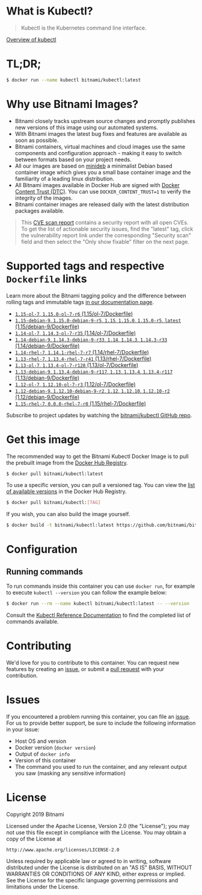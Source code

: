 
# What is Kubectl?

> Kubectl is the Kubernetes command line interface.

[Overview of kubectl](https://kubernetes.io/docs/reference/kubectl/overview/)

# TL;DR;

```bash
$ docker run --name kubectl bitnami/kubectl:latest
```

# Why use Bitnami Images?

* Bitnami closely tracks upstream source changes and promptly publishes new versions of this image using our automated systems.
* With Bitnami images the latest bug fixes and features are available as soon as possible.
* Bitnami containers, virtual machines and cloud images use the same components and configuration approach - making it easy to switch between formats based on your project needs.
* All our images are based on [minideb](https://github.com/bitnami/minideb) a minimalist Debian based container image which gives you a small base container image and the familiarity of a leading linux distribution.
* All Bitnami images available in Docker Hub are signed with [Docker Content Trust (DTC)](https://docs.docker.com/engine/security/trust/content_trust/). You can use `DOCKER_CONTENT_TRUST=1` to verify the integrity of the images.
* Bitnami container images are released daily with the latest distribution packages available.


> This [CVE scan report](https://quay.io/repository/bitnami/kubectl?tab=tags) contains a security report with all open CVEs. To get the list of actionable security issues, find the "latest" tag, click the vulnerability report link under the corresponding "Security scan" field and then select the "Only show fixable" filter on the next page.

# Supported tags and respective `Dockerfile` links

Learn more about the Bitnami tagging policy and the difference between rolling tags and immutable tags [in our documentation page](https://docs.bitnami.com/containers/how-to/understand-rolling-tags-containers/).


* [`1.15-ol-7`, `1.15.0-ol-7-r6` (1.15/ol-7/Dockerfile)](https://github.com/bitnami/bitnami-docker-kubectl/blob/1.15.0-ol-7-r6/1.15/ol-7/Dockerfile)
* [`1.15-debian-9`, `1.15.0-debian-9-r5`, `1.15`, `1.15.0`, `1.15.0-r5`, `latest` (1.15/debian-9/Dockerfile)](https://github.com/bitnami/bitnami-docker-kubectl/blob/1.15.0-debian-9-r5/1.15/debian-9/Dockerfile)
* [`1.14-ol-7`, `1.14.3-ol-7-r35` (1.14/ol-7/Dockerfile)](https://github.com/bitnami/bitnami-docker-kubectl/blob/1.14.3-ol-7-r35/1.14/ol-7/Dockerfile)
* [`1.14-debian-9`, `1.14.3-debian-9-r33`, `1.14`, `1.14.3`, `1.14.3-r33` (1.14/debian-9/Dockerfile)](https://github.com/bitnami/bitnami-docker-kubectl/blob/1.14.3-debian-9-r33/1.14/debian-9/Dockerfile)
* [`1.14-rhel-7`, `1.14.1-rhel-7-r7` (1.14/rhel-7/Dockerfile)](https://github.com/bitnami/bitnami-docker-kubectl/blob/1.14.1-rhel-7-r7/1.14/rhel-7/Dockerfile)
* [`1.13-rhel-7`, `1.13.4-rhel-7-r41` (1.13/rhel-7/Dockerfile)](https://github.com/bitnami/bitnami-docker-kubectl/blob/1.13.4-rhel-7-r41/1.13/rhel-7/Dockerfile)
* [`1.13-ol-7`, `1.13.4-ol-7-r128` (1.13/ol-7/Dockerfile)](https://github.com/bitnami/bitnami-docker-kubectl/blob/1.13.4-ol-7-r128/1.13/ol-7/Dockerfile)
* [`1.13-debian-9`, `1.13.4-debian-9-r117`, `1.13`, `1.13.4`, `1.13.4-r117` (1.13/debian-9/Dockerfile)](https://github.com/bitnami/bitnami-docker-kubectl/blob/1.13.4-debian-9-r117/1.13/debian-9/Dockerfile)
* [`1.12-ol-7`, `1.12.10-ol-7-r3` (1.12/ol-7/Dockerfile)](https://github.com/bitnami/bitnami-docker-kubectl/blob/1.12.10-ol-7-r3/1.12/ol-7/Dockerfile)
* [`1.12-debian-9`, `1.12.10-debian-9-r2`, `1.12`, `1.12.10`, `1.12.10-r2` (1.12/debian-9/Dockerfile)](https://github.com/bitnami/bitnami-docker-kubectl/blob/1.12.10-debian-9-r2/1.12/debian-9/Dockerfile)
* [`1.15-rhel-7`, `0.0.0-rhel-7-r0` (1.15/rhel-7/Dockerfile)](https://github.com/bitnami/bitnami-docker-kubectl/blob/0.0.0-rhel-7-r0/1.15/rhel-7/Dockerfile)

Subscribe to project updates by watching the [bitnami/kubectl GitHub repo](https://github.com/bitnami/bitnami-docker-kubectl).

# Get this image

The recommended way to get the Bitnami Kubectl Docker Image is to pull the prebuilt image from the [Docker Hub Registry](https://hub.docker.com/r/bitnami/kubectl).

```bash
$ docker pull bitnami/kubectl:latest
```

To use a specific version, you can pull a versioned tag. You can view the [list of available versions](https://hub.docker.com/r/bitnami/kubectl/tags/) in the Docker Hub Registry.

```bash
$ docker pull bitnami/kubectl:[TAG]
```

If you wish, you can also build the image yourself.

```bash
$ docker build -t bitnami/kubectl:latest https://github.com/bitnami/bitnami-docker-kubectl.git
```

# Configuration

## Running commands

To run commands inside this container you can use `docker run`, for example to execute `kubectl --version` you can follow the example below:

```bash
$ docker run --rm --name kubectl bitnami/kubectl:latest -- --version
```

Consult the [Kubectl Reference Documentation](https://kubernetes.io/docs/reference/generated/kubectl/kubectl-commands) to find the completed list of commands available.

# Contributing

We'd love for you to contribute to this container. You can request new features by creating an [issue](https://github.com/bitnami/bitnami-docker-kubectl/issues), or submit a [pull request](https://github.com/bitnami/bitnami-docker-kubectl/pulls) with your contribution.

# Issues

If you encountered a problem running this container, you can file an [issue](https://github.com/bitnami/bitnami-docker-kubectl/issues). For us to provide better support, be sure to include the following information in your issue:

- Host OS and version
- Docker version (`docker version`)
- Output of `docker info`
- Version of this container
- The command you used to run the container, and any relevant output you saw (masking any sensitive information)

# License

Copyright 2019 Bitnami

Licensed under the Apache License, Version 2.0 (the "License");
you may not use this file except in compliance with the License.
You may obtain a copy of the License at

    http://www.apache.org/licenses/LICENSE-2.0

Unless required by applicable law or agreed to in writing, software
distributed under the License is distributed on an "AS IS" BASIS,
WITHOUT WARRANTIES OR CONDITIONS OF ANY KIND, either express or implied.
See the License for the specific language governing permissions and
limitations under the License.
